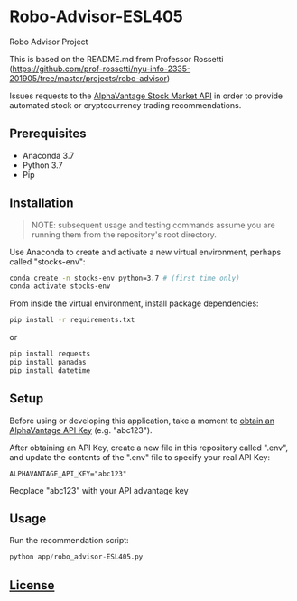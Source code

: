 # Robo-Advisor-ESL405
Robo Advisor Project

This is based on the README.md from Professor Rossetti (https://github.com/prof-rossetti/nyu-info-2335-201905/tree/master/projects/robo-advisor)

Issues requests to the [AlphaVantage Stock Market API](https://www.alphavantage.co/) in order to provide automated stock or cryptocurrency trading recommendations.

## Prerequisites

  + Anaconda 3.7
  + Python 3.7
  + Pip

## Installation

> NOTE: subsequent usage and testing commands assume you are running them from the repository's root directory.

Use Anaconda to create and activate a new virtual environment, perhaps called "stocks-env":

```sh
conda create -n stocks-env python=3.7 # (first time only)
conda activate stocks-env
```

From inside the virtual environment, install package dependencies:

```sh
pip install -r requirements.txt
```
or 
```sh
pip install requests
pip install panadas
pip install datetime
```
## Setup

Before using or developing this application, take a moment to [obtain an AlphaVantage API Key](https://www.alphavantage.co/support/#api-key) (e.g. "abc123").

After obtaining an API Key, create a new file in this repository called ".env", and update the contents of the ".env" file to specify your real API Key:

    ALPHAVANTAGE_API_KEY="abc123"

Recplace "abc123" with your API advantage key

## Usage

Run the recommendation script:

```py
python app/robo_advisor-ESL405.py
```

## [License](/LICENSE.md)
